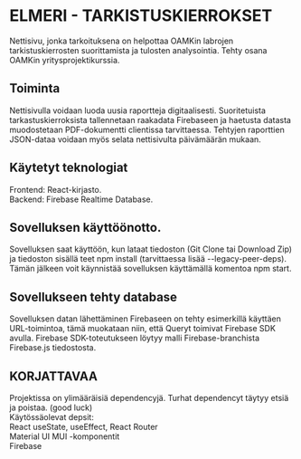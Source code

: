 # ELMERI - TARKISTUSKIERROKSET

Nettisivu, jonka tarkoituksena on helpottaa OAMKin labrojen tarkistuskierrosten suorittamista ja tulosten analysointia. Tehty osana OAMKin yritysprojektikurssia.

## Toiminta

Nettisivulla voidaan luoda uusia raportteja digitaalisesti. Suoritetuista tarkastuskierroksista tallennetaan raakadata Firebaseen ja haetusta datasta muodostetaan PDF-dokumentti clientissa tarvittaessa. Tehtyjen raporttien JSON-dataa voidaan myös selata nettisivulta päivämäärän mukaan.

## Käytetyt teknologiat

Frontend: React-kirjasto. <br> Backend: Firebase Realtime Database.

## Sovelluksen käyttöönotto.

Sovelluksen saat käyttöön, kun lataat tiedoston (Git Clone tai Download Zip) ja tiedoston sisällä teet npm install (tarvittaessa lisää --legacy-peer-deps). Tämän jälkeen voit käynnistää sovelluksen käyttämällä komentoa npm start.

## Sovellukseen tehty database

Sovelluksen datan lähettäminen Firebaseen on tehty esimerkillä käyttäen URL-toimintoa, tämä muokataan niin, että Queryt toimivat Firebase SDK avulla.
Firebase SDK-toteutukseen löytyy malli Firebase-branchista Firebase.js tiedostosta.

## KORJATTAVAA
Projektissa on ylimääräisiä dependencyjä. Turhat dependencyt täytyy etsiä ja poistaa. (good luck)
<br>
Käytössäolevat depsit:
<br>
React useState, useEffect, React Router
<br>
Material UI MUI -komponentit
<br>
Firebase

